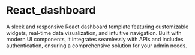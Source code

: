 # React_dashboard
A sleek and responsive React dashboard template featuring customizable widgets, real-time data visualization, and intuitive navigation. Built with modern UI components, it integrates seamlessly with APIs and includes authentication, ensuring a comprehensive solution for your admin needs.
